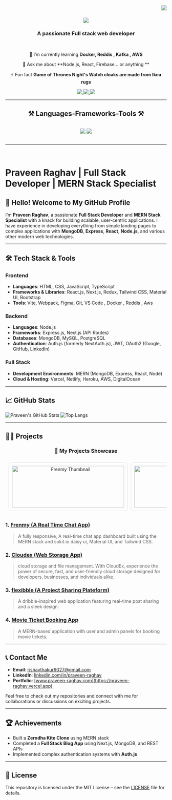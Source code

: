 <img align="right" src="https://visitor-badge.laobi.icu/badge?page_id=Praveen-Raghav97.Praveen-Raghav97" />

<h1 align="center">
    <img src="https://readme-typing-svg.herokuapp.com/?font=Righteous&size=35&center=true&vCenter=true&width=500&height=70&duration=4000&lines=Hi+There!+👋;+I'm+Praveen+Raghav!;" />
</h1>

<h3 align="center">A passionate Full stack web developer </h3>

<br/>

<div align="center">
 
 🌱 I’m currently learning **Docker, Reddis , Kafka , AWS**

💬 Ask me about **Node.js, React, Firebase... or anything **

⚡ Fun fact **Game of Thrones Night's Watch cloaks are made from Ikea rugs**

 </div>
 
<div align="center"> 
  <a href="mailto:rishavthakur9027@gmail.com">
    <img src="https://img.shields.io/badge/Gmail-333333?style=for-the-badge&logo=gmail&logoColor=red" />
  </a>
  <a href="https://linkedin.com/in/praveen-raghav" target="_blank">
    <img src="https://img.shields.io/badge/LinkedIn-0077B5?style=for-the-badge&logo=linkedin&logoColor=white" target="_blank" />
  </a>
  <a href="https://praveen-raghav.vercel.app" target="_blank">
     <img src="https://img.shields.io/badge/Portfolio-FF5722?style=for-the-badge&logo=todoist&logoColor=white" target="_blank" /> <!-- sqlite, safari, google-chrome are other good icon options -->
  </a>
</div>

 <hr/>
 
<h2 align="center">⚒️ Languages-Frameworks-Tools ⚒️</h2>
<br/>
<div align="center">
    <img src="https://skillicons.dev/icons?i=html,css,javascript,react,nextjs,bootstrap,tailwind,git,github,postman,docker" />
 <img src="https://skillicons.dev/icons?i=java,nodejs,typescript,express,firebase,mongodb,prisma,mysql,vercel,netlify,aws" /><br>
</div>

<br/>
<hr/>
<br/>


# Praveen Raghav | Full Stack Developer | MERN Stack Specialist



## 👋 Hello! Welcome to My GitHub Profile

I’m **Praveen Raghav**, a passionate **Full Stack Developer** and **MERN Stack Specialist** with a knack for building scalable, user-centric applications. I have experience in developing everything from simple landing pages to complex applications with **MongoDB**, **Express**, **React**, **Node.js**, and various other modern web technologies.

---

## 🛠️ Tech Stack & Tools

### **Frontend**  
- **Languages**: HTML, CSS, JavaScript, TypeScript  
- **Frameworks & Libraries**: React.js, Next.js, Redux, Tailwind CSS, Material UI, Bootstrap  
- **Tools**: Vite, Webpack, Figma, Git, VS Code  , Docker , Reddis , Aws

### **Backend**  
- **Languages**: Node.js  
- **Frameworks**: Express.js, Next.js (API Routes)  
- **Databases**: MongoDB, MySQL, PostgreSQL  
- **Authentication**: Auth.js (formerly NextAuth.js), JWT, OAuth2 (Google, GitHub, LinkedIn)  

### **Full Stack**  
- **Development Environments**: MERN (MongoDB, Express, React, Node)  
- **Cloud & Hosting**: Vercel, Netlify, Heroku, AWS, DigitalOcean  

---

## 📈 GitHub Stats

![Praveen's GitHub Stats](https://github-readme-stats.vercel.app/api?username=Praveen-Raghav97&show_icons=true&theme=radical)
![Top Langs](https://github-readme-stats.vercel.app/api/top-langs/?username=Praveen-Raghav97&layout=compact&theme=radical)

---

## 🧑‍💻 Projects

<div align="center">

### 🚀 My Projects Showcase
  
<div style="display: flex; gap: 10px; overflow-x: auto; white-space: nowrap; padding: 10px;">

<!-- Frenmy -->
<div style="min-width: 350px; border: 1px solid #ddd; border-radius: 10px; padding: 10px; text-align: center;">
  <img src="https://res.cloudinary.com/derlbfbjz/image/upload/v1738163156/Screenshot_2025-01-29_203512_yvmwje.png" width="100%" alt="Frenmy Thumbnail"/>
  <h3>Frenmy (A Real-Time Chat Web)</h3>
  <p>A real-time chat app built with the MERN stack, Socket.io, Daisy UI, and Tailwind CSS.</p>
  <a href="https://chat-app-home.vercel.app" target="_blank">
    <img src="https://img.shields.io/badge/Live%20Preview-%2300C853?style=for-the-badge&logo=vercel&logoColor=white" />
  </a>
  <a href="https://github.com/Praveen-Raghav97/chat-app-home" target="_blank">
    <img src="https://img.shields.io/badge/GitHub-Code-%23181717?style=for-the-badge&logo=github&logoColor=white" />
  </a>
</div>

<!-- Cloudex -->
<div style="min-width: 350px; border: 1px solid #ddd; border-radius: 10px; padding: 10px; text-align: center;">
  <img src="https://res.cloudinary.com/derlbfbjz/image/upload/v1735470243/Screenshot_2024-12-29_153425_va7elo.png" width="100%" alt="Cloudex Thumbnail"/>
  <h3>Cloudex (A Cloud Web Storage)</h3>
  <p>Cloud storage and file management for developers, businesses, and individuals.</p>
  <a href="https://cloudex-home.vercel.app" target="_blank">
    <img src="https://img.shields.io/badge/Live%20Preview-%2300C853?style=for-the-badge&logo=vercel&logoColor=white" />
  </a>
  <a href="https://github.com/Praveen-Raghav97/cloudex-home" target="_blank">
    <img src="https://img.shields.io/badge/GitHub-Code-%23181717?style=for-the-badge&logo=github&logoColor=white" />
  </a>
</div>

<!-- Hunter -->
<div style="min-width: 350px; border: 1px solid #ddd; border-radius: 10px; padding: 10px; text-align: center;">
  <img src="https://res.cloudinary.com/derlbfbjz/image/upload/v1735633082/hunt-pro1_ahqroq.png" width="100%" alt="Hunter Thumbnail"/>
  <h3>Hunter (A Video Calling Web)</h3>
  <p>A modern video calling application.</p>
  <a href="https://hunter-video-calling.vercel.app" target="_blank">
    <img src="https://img.shields.io/badge/Live%20Preview-%2300C853?style=for-the-badge&logo=vercel&logoColor=white" />
  </a>
  <a href="https://github.com/Praveen-Raghav97/Hunter-Video-Calling" target="_blank">
    <img src="https://img.shields.io/badge/GitHub-Code-%23181717?style=for-the-badge&logo=github&logoColor=white" />
  </a>
</div>

<!-- Flexibble -->
<div style="min-width: 350px; border: 1px solid #ddd; border-radius: 10px; padding: 10px; text-align: center;">
  <img src="https://res.cloudinary.com/derlbfbjz/image/upload/v1731736932/abrtfcdtr3mfj2ov8kgf.png" width="100%" alt="Flexibble Thumbnail"/>
  <h3>Flexibble (A Project Sharing Platform)</h3>
  <p>A Dribbble-inspired web application featuring real-time post sharing and a sleek design.</p>
  <a href="#" target="_blank">
    <img src="https://img.shields.io/badge/Live%20Preview-%2300C853?style=for-the-badge&logo=vercel&logoColor=white" />
  </a>
  <a href="https://github.com/Praveen-Raghav97/flexibble-app" target="_blank">
    <img src="https://img.shields.io/badge/GitHub-Code-%23181717?style=for-the-badge&logo=github&logoColor=white" />
  </a>
</div>

</div>

</div>




### 1. [Frenmy (A Real Time Chat App)](https://github.com/Praveen-Raghav97/chat-app-home)
> A fully responsive, A real-time chat app  dashboard built using the MERN stack and sokit.io daisy ui, Material UI, and Tailwind CSS.


### 2. [Cloudex (Web Storage App) ](https://github.com/Praveen-Raghav97/cloudex-home)
>  cloud storage and file management. With CloudEx, experience the power of secure, fast, and user-friendly cloud storage designed for developers, businesses, and individuals alike.
 
 ### 3. [flexibble (A Project Sharing Plateform)](https://github.com/Praveen-Raghav97/flexibble-app)
> A dribble-inspired web application featuring real-time post sharing and a sleek design.
 
### 4. [Movie Ticket Booking App](https://github.com/Praveen-Raghav97/Movie-Ticket-Booking)
> A MERN-based application with user and admin panels for booking movie tickets.





---

## 📞 Contact Me

- **Email**: [rishavthakur9027@gmail.com](rishavthakur9027@gmail.com)
- **LinkedIn**: [linkedin.com/in/praveen-raghav](https://www.linkedin.com/in/praveen-raghav)
- **Portfolio**: [www.praveen-raghav.com](https://praveen-raghav.vercel.app)

Feel free to check out my repositories and connect with me for collaborations or discussions on exciting projects.

---

## 🏆 Achievements

- Built a **Zerodha Kite Clone** using MERN stack
- Completed a **Full Stack Blog App** using Next.js, MongoDB, and REST APIs
- Implemented complex authentication systems with **Auth.js**

---

## 📝 License

This repository is licensed under the MIT License – see the [LICENSE](LICENSE) file for details.
